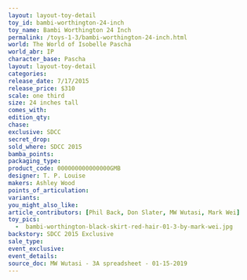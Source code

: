 ```yaml
---
layout: layout-toy-detail 
toy_id: bambi-worthington-24-inch
toy_name: Bambi Worthington 24 Inch
permalink: /toys-1-3/bambi-worthington-24-inch.html
world: The World of Isobelle Pascha
world_abr: IP
character_base: Pascha
layout: layout-toy-detail
categories: 
release_date: 7/17/2015
release_price: $310 
scale: one third
size: 24 inches tall
comes_with: 
edition_qty: 
chase: 
exclusive: SDCC
secret_drop: 
sold_where: SDCC 2015
bamba_points: 
packaging_type: 
product_code: 000000000000000GMB
designer: T. P. Louise
makers: Ashley Wood
points_of_articulation: 
variants: 
you_might_also_like: 
article_contributors: [Phil Back, Don Slater, MW Wutasi, Mark Wei]
toy_pics: 
  -  bambi-worthington-black-skirt-red-hair-01-3-by-mark-wei.jpg
backstory: SDCC 2015 Exclusive
sale_type: 
event_exclusive: 
event_details: 
source_doc: MW Wutasi - 3A spreadsheet - 01-15-2019
---
```

  